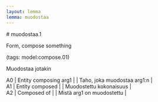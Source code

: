```yaml
---
layout: lemma
lemma: muodostaa
---
```


<div class="sense">
# <span class="sensename">muodostaa.1</span>

<span class="description">Form, compose something</span>

(tags: model:compose.01)

<span class="description">Muodostaa jotakin</span>

A0 | Entity composing arg1 |   | Taho, joka muodostaa arg1:n |  
A1 | Entity composed |   | Muodostettu kokonaisuus |  
A2 | Composed of |   | Mistä arg1 on muodostettu |  

</div>

